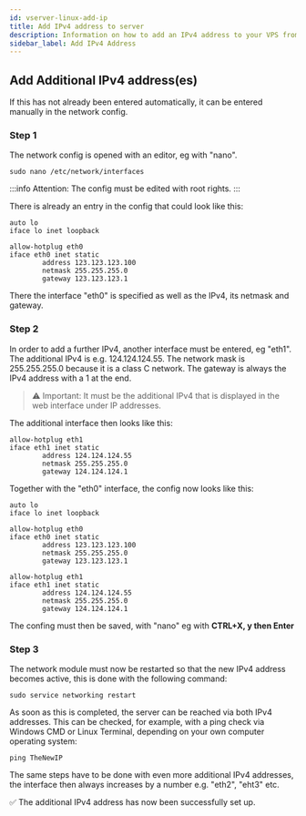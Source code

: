 ```yaml
---
id: vserver-linux-add-ip
title: Add IPv4 address to server
description: Information on how to add an IPv4 address to your VPS from ZAP-Hosting - ZAP-Hosting.com documentation
sidebar_label: Add IPv4 Address
---
```


## Add Additional IPv4 address(es)

If this has not already been entered automatically, it can be entered manually in the network config.

### Step 1
The network config is opened with an editor, eg with "nano".
```
sudo nano /etc/network/interfaces
```
:::info
Attention: The config must be edited with root rights.
:::

There is already an entry in the config that could look like this:

```
auto lo
iface lo inet loopback

allow-hotplug eth0
iface eth0 inet static
        address 123.123.123.100
        netmask 255.255.255.0
        gateway 123.123.123.1
```
There the interface "eth0" is specified as well as the IPv4, its netmask and gateway.

### Step 2

In order to add a further IPv4, another interface must be entered, eg "eth1". The additional IPv4 is e.g. 124.124.124.55. The network mask is 255.255.255.0 because it is a class C network. The gateway is always the IPv4 address with a 1 at the end.

>⚠️ Important: It must be the additional IPv4 that is displayed in the web interface under IP addresses.


The additional interface then looks like this: 

```
allow-hotplug eth1
iface eth1 inet static
        address 124.124.124.55
        netmask 255.255.255.0
        gateway 124.124.124.1
```

Together with the "eth0" interface, the config now looks like this:

```
auto lo
iface lo inet loopback

allow-hotplug eth0
iface eth0 inet static
        address 123.123.123.100
        netmask 255.255.255.0
        gateway 123.123.123.1
        
allow-hotplug eth1
iface eth1 inet static
        address 124.124.124.55
        netmask 255.255.255.0
        gateway 124.124.124.1
```
The confing must then be saved, with "nano" eg with **CTRL+X, y then Enter**

### Step 3

The network module must now be restarted so that the new IPv4 address becomes active, this is done with the following command:
```
sudo service networking restart
```
As soon as this is completed, the server can be reached via both IPv4 addresses. This can be checked, for example, with a ping check via Windows CMD or Linux Terminal, depending on your own computer operating system:
```
ping TheNewIP
```
The same steps have to be done with even more additional IPv4 addresses, the interface then always increases by a number e.g. "eth2", "eht3" etc.

✅ The additional IPv4 address has now been successfully set up.
